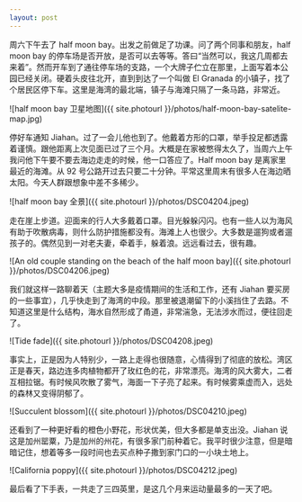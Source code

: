 ```yaml
---
layout: post
---
```


周六下午去了 half moon bay。出发之前做足了功课。问了两个同事和朋友，half moon bay 的停车场是否开放，是否可以去等等。答曰“当然可以，我这几周都去来着”。然而开车到了通往停车场的支路，一个大牌子伫立在那里，上面写着本公园已经关闭。硬着头皮往北开，直到到达了一个叫做 El Granada 的小镇子，找了个居民区停下车。这里是海湾的最北端，镇子与海滩只隔了一条马路，非常近。

![half moon bay 卫星地图]({{ site.photourl }}/photos/half-moon-bay-satelite-map.jpg)

停好车通知 Jiahan。过了一会儿他也到了。他戴着方形的口罩，举手投足都透露着谨慎。跟他距离上次见面已过了三个月。大概是在家被憋得太久了，当周六上午我问他下午要不要去海边走走的时候，他一口答应了。Half moon bay 是离家里最近的海滩。从 92 号公路开过去只要二十分钟。平常这里周末有很多人在海边晒太阳。今天人群跟想象中差不多稀少。

![half moon bay 全景]({{ site.photourl }}/photos/DSC04204.jpeg)

走在崖上步道。迎面来的行人大多戴着口罩。目光躲躲闪闪。也有一些人以为海风有助于吹散病毒，则什么防护措施都没有。海滩上人也很少。大多数是遛狗或者遛孩子的。偶然见到一对老夫妻，牵着手，躲着浪。远远看过去，很有趣。

![An old couple standing on the beach of the half moon bay]({{ site.photourl }}/photos/DSC04206.jpeg)

我们就这样一路聊着天（主题大多是疫情期间的生活和工作，还有 Jiahan 要买房的一些事宜），几乎快走到了海湾的中段。那里被退潮留下的小溪挡住了去路。不知道这里是什么结构，海水自然形成了甬道，非常湍急，无法涉水而过，便往回走了。

![Tide fade]({{ site.photourl }}/photos/DSC04208.jpeg)

事实上，正是因为人特别少，一路上走得也很随意，心情得到了彻底的放松。湾区正是春天，路边连多肉植物都开了玫红色的花，非常漂亮。海湾的风大雾大，二者互相拉锯。有时候风吹散了雾气，海面一下子亮了起来。有时候雾乘虚而入，远处的森林又变得阴郁了。

![Succulent blossom]({{ site.photourl }}/photos/DSC04210.jpeg)

还看到了一种更好看的橙色小野花，形状优美，但大多都是单支出没。Jiahan 说这是加州罂粟，乃是加州的州花，有很多家门前种着它。我平时很少注意，但是暗暗记住，想着等多一段时间也去买点种子撒到家门口的一小块土地上。

![California poppy]({{ site.photourl }}/photos/DSC04212.jpeg)

最后看了下手表，一共走了三四英里，是这几个月来运动量最多的一天了吧。
